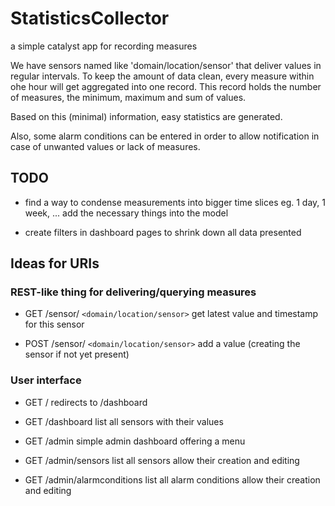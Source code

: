 # StatisticsCollector #

a simple catalyst app for recording measures

We have sensors named like 'domain/location/sensor' that deliver values in
regular intervals. To keep the amount of data clean, every measure within ohe
hour will get aggregated into one record. This record holds the number of
measures, the minimum, maximum and sum of values.

Based on this (minimal) information, easy statistics are generated.

Also, some alarm conditions can be entered in order to allow notification in
case of unwanted values or lack of measures.

## TODO ##

* find a way to condense measurements into bigger time slices eg. 1 day, 1 week, ...
  add the necessary things into the model

* create filters in dashboard pages to shrink down all data presented



## Ideas for URIs ##

### REST-like thing for delivering/querying measures ###

* GET /sensor/ `<domain/location/sensor>`
  get latest value and timestamp for this sensor

* POST /sensor/ `<domain/location/sensor>`
  add a value (creating the sensor if not yet present)


### User interface ###

* GET /
  redirects to /dashboard

* GET /dashboard
  list all sensors with their values

* GET /admin
  simple admin dashboard offering a menu

* GET /admin/sensors
  list all sensors allow their creation and editing

* GET /admin/alarmconditions
  list all alarm conditions allow their creation and editing

